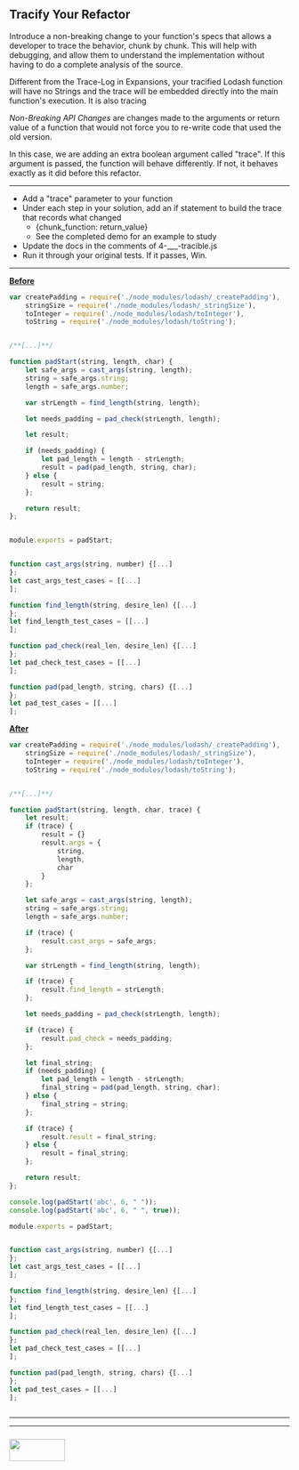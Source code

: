## Tracify Your Refactor

Introduce a non-breaking change to your function's specs that allows a developer to trace the behavior, chunk by chunk.  This will help with debugging, and allow them to understand the implementation without having to do a complete analysis of the source.

Different from the Trace-Log in Expansions, your tracified Lodash function will have no Strings and the trace will be embedded directly into the main function's execution.  It is also tracing  

_Non-Breaking API Changes_ are changes made to the arguments or return value of a function that would not force you to re-write code that used the old version.

In this case, we are adding an extra boolean argument called "trace". If this argument is passed, the function will behave differently.  If not, it behaves exactly as it did before this refactor.

___

* Add a "trace" parameter to your function
* Under each step in your solution, add an if statement to build the trace that records what changed
    * {chunk_function: return_value}
    * See the completed demo for an example to study
* Update the docs in the comments of 4-___-tracible.js
* Run it through your original tests. If it passes, Win.

---

[__Before__](https://github.com/elewa-academy/reading-padStart/blob/master/3-padStart-refactor.js)

```js
var createPadding = require('./node_modules/lodash/_createPadding'),
    stringSize = require('./node_modules/lodash/_stringSize'),
    toInteger = require('./node_modules/lodash/toInteger'),
    toString = require('./node_modules/lodash/toString');


/**[...]**/

function padStart(string, length, char) {
	let safe_args = cast_args(string, length);
	string = safe_args.string;
	length = safe_args.number;

	var strLength = find_length(string, length); 

	let needs_padding = pad_check(strLength, length);

	let result;

	if (needs_padding) {
		let pad_length = length - strLength;
		result = pad(pad_length, string, char);
	} else { 
		result = string;
	};

	return result;
};


module.exports = padStart;


function cast_args(string, number) {[...]
};
let cast_args_test_cases = [[...]
];

function find_length(string, desire_len) {[...]
};
let find_length_test_cases = [[...]
];

function pad_check(real_len, desire_len) {[...]
};
let pad_check_test_cases = [[...]
];

function pad(pad_length, string, chars) {[...]
};
let pad_test_cases = [[...]
];
```

[__After__](https://github.com/elewa-academy/reading-padStart/blob/master/4-padStart-tracible.js)
```js
var createPadding = require('./node_modules/lodash/_createPadding'),
    stringSize = require('./node_modules/lodash/_stringSize'),
    toInteger = require('./node_modules/lodash/toInteger'),
    toString = require('./node_modules/lodash/toString');


/**[...]**/

function padStart(string, length, char, trace) {
	let result;
	if (trace) {
		result = {}
		result.args = {
			string,
			length,
			char
		}
	};

	let safe_args = cast_args(string, length);
	string = safe_args.string;
	length = safe_args.number;

	if (trace) {
		result.cast_args = safe_args;
	};

	var strLength = find_length(string, length); 

	if (trace) {
		result.find_length = strLength;
	};

	let needs_padding = pad_check(strLength, length);

	if (trace) {
		result.pad_check = needs_padding;
	};

	let final_string;
	if (needs_padding) {
		let pad_length = length - strLength;
		final_string = pad(pad_length, string, char);
	} else { 
		final_string = string;
	};

	if (trace) {
		result.result = final_string;
	} else {
		result = final_string;
	};

	return result;
};

console.log(padStart('abc', 6, " "));
console.log(padStart('abc', 6, " ", true));

module.exports = padStart;


function cast_args(string, number) {[...]
};
let cast_args_test_cases = [[...]
];

function find_length(string, desire_len) {[...]
};
let find_length_test_cases = [[...]
];

function pad_check(real_len, desire_len) {[...]
};
let pad_check_test_cases = [[...]
];

function pad(pad_length, string, chars) {[...]
};
let pad_test_cases = [[...]
];



```




___
___
### <a href="http://elewa.education/blog" target="_blank"><img src="https://user-images.githubusercontent.com/18554853/34921062-506450ae-f97d-11e7-875f-6feeb26ad72d.png" width="100" height="40"/></a>
